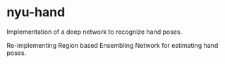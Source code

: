 # nyu-hand
Implementation of a deep network to recognize hand poses.

Re-implementing Region based Ensembling Network for estimating hand poses.
